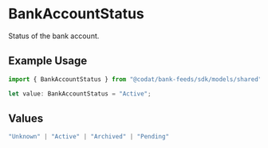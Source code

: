# BankAccountStatus

Status of the bank account.

## Example Usage

```typescript
import { BankAccountStatus } from "@codat/bank-feeds/sdk/models/shared";

let value: BankAccountStatus = "Active";
```

## Values

```typescript
"Unknown" | "Active" | "Archived" | "Pending"
```